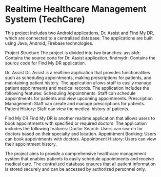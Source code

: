 # Realtime Healthcare Management System (TechCare)
This project includes two Android applications, Dr. Assist and Find My DR, which are connected to a centralized database. The applications are built using Java, Android, Firebase technologies.

Project Structure
The project is divided into two branches:
assistdr: Contains the source code for Dr. Assist application.
findmydr: Contains the source code for Find My DR application.

Dr. Assist
Dr. Assist is a realtime application that provides functionalities such as scheduling appointments, making prescriptions for patients, and maintaining patient history. The application allows staff to easily manage patient appointments and medical records. 
The application includes the following features:
Scheduling Appointments: Staff can schedule appointments for patients and view upcoming appointments.
Prescription Management: Staff can create and manage prescriptions for patients.
Patient History: Staff can view the medical history of patients.

Find My DR
Find My DR is another realtime application that allows users to book appointments with specified or required doctors. 
The application includes the following features:
Doctor Search: Users can search for doctors based on their specialty and location.
Appointment Booking: Users can book appointments with doctors.
Appointment History: Users can view their appointment history.

The project aims to provide a comprehensive healthcare management system that enables patients to easily schedule appointments and receive medical care. The centralized database ensures that all patient information is stored securely and can be accessed by authorized personnel only.